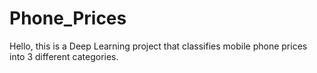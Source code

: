 # Phone_Prices
Hello, this is a Deep Learning project that classifies mobile phone prices into 3 different categories.
